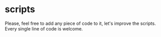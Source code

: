 # scripts
Please, feel free to add any piece of code to it, let's improve the scripts. Every single line of code is welcome.
